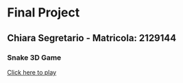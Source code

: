 # Final Project

## Chiara Segretario - Matricola: 2129144



### Snake 3D Game

[Click here to play](http://localhost:5173/index.html)
